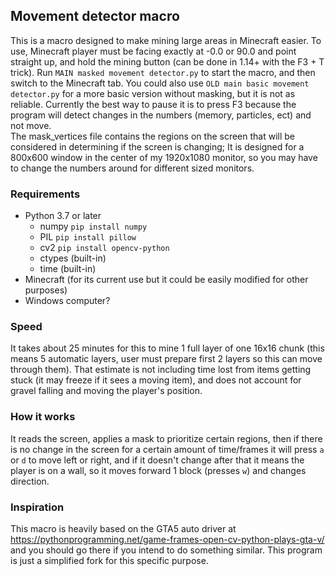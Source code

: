 ## Movement detector macro
 This is a macro  designed to make mining large areas in Minecraft easier.
To use, Minecraft player must be facing exactly at -0.0 or 90.0 and point straight up, and hold the mining button (can be done in 1.14+ with the F3 + T trick).
Run `MAIN masked movement detector.py` to start the macro, and then switch to the Minecraft tab. You could also use `OLD main basic movement detector.py` for a more basic version without masking, but it is not as reliable.
Currently the best way to pause it is to press F3 because the program will detect changes in the numbers (memory, particles, ect) and not move.  
 The mask_vertices file contains the regions on the screen that will be considered in determining if the screen is changing;
It is designed for a 800x600 window in the center of my 1920x1080 monitor, so you may have to change the numbers around for different sized monitors.

### Requirements
* Python 3.7 or later
  - numpy 	`pip install numpy`
  - PIL 	`pip install pillow`
  - cv2 	`pip install opencv-python`
  - ctypes (built-in)
  - time (built-in)
* Minecraft (for its current use but it could be easily modified for other purposes)
* Windows computer?

### Speed
It takes about 25 minutes for this to mine 1 full layer of one 16x16 chunk (this means 5 automatic layers, user must prepare first 2 layers so this can move through them).
That estimate is not including time lost from items getting stuck (it may freeze if it sees a moving item), and does not account for gravel falling and moving the player's position.

### How it works
It reads the screen, applies a mask to prioritize certain regions, then if there is no change in the screen for a certain amount of time/frames
it will press `a` or `d` to move left or right, and if it doesn't change after that it means the player is on a wall, so it moves forward 1 block (presses `w`) and changes direction.

### Inspiration
This macro is heavily based on the GTA5 auto driver at https://pythonprogramming.net/game-frames-open-cv-python-plays-gta-v/  
and you should go there if you intend to do something similar. This program is just a simplified fork for this specific purpose.
